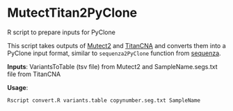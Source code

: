 # MutectTitan2PyClone
R script to prepare inputs for PyClone

This script takes outputs of [Mutect2](https://github.com/broadinstitute/gatk) and [TitanCNA](https://github.com/gavinha/TitanCNA) and converts them into a PyClone input format, similar to `sequenza2PyClone` function from [sequenza](https://github.com/cran/sequenza).

**Inputs**: VariantsToTable (tsv file) from Mutect2 and SampleName.segs.txt file from TitanCNA

**Usage**:

    Rscript convert.R variants.table copynumber.seg.txt SampleName

